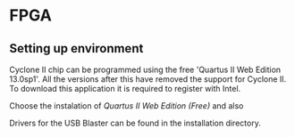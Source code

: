 # FPGA

## Setting up environment

Cyclone II chip can be programmed using the free 'Quartus II Web Edition 13.0sp1'. All the versions after this have removed the support for Cyclone II. To download this application it is required to register with Intel.

Choose the instalation of *Quartus II Web Edition (Free)* and also 

Drivers for the USB Blaster can be found in the installation directory.
